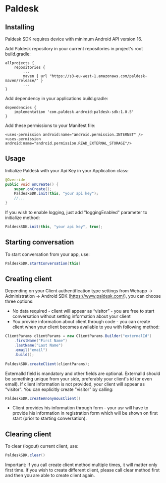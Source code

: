 
# Paldesk
## Installing

Paldesk SDK requires device with minimum Android API version 16.

Add Paldesk repository in your current repositories in project's root build.gradle:

    allprojects {
    	repositories {
			...
    		maven { url "https://s3-eu-west-1.amazonaws.com/paldesk-maven/release/" }
			...
    }

Add dependency in your applications build.gradle:

    dependencies {
        implementation 'com.paldesk.android:paldesk-sdk:1.0.5'
    }
    
Add these permissions to your Manifest file:

    <uses-permission android:name="android.permission.INTERNET" />
    <uses-permission android:name="android.permission.READ_EXTERNAL_STORAGE"/>


## Usage

Initialize Paldesk with your Api Key in your Application class:
```java
@Override
public void onCreate() {
    super.onCreate();
    PaldeskSDK.init(this, "your api key");
    //...
}
```    
If you wish to enable logging, just add "loggingEnabled" parameter to initialize method:
```java
PaldeskSDK.init(this, "your api key", true);
```
## Starting conversation
To start conversation from your app, use:

```java
PaldeskSDK.startConversation(this)
```
## Creating client

Depending on your Client authentification type settings from Webapp -> Administration -> Android SDK (https://www.paldesk.com/), you can choose three options:

* No data required - client will appear as “visitor” - you are free to start conversation without setting information about your client
* You provide information about client through code - you can create client when your client becomes available to you with following method:
        
```java
ClientParams clientParams = new ClientParams.Builder("externalId")
    .firstName("First Name")
    .lastName("Last Name")
    .email("email")
    .build();
                
PaldeskSDK.createClient(clientParams);
```        

  ExternalId field is mandatory and other fields are optional. ExternalId should be something unique from your side, preferably your client's id (or even email).
  If client information is not provided, your client will appear as “visitor". You can explicitly create "visitor" by calling:
```java
PaldeskSDK.createAnonymousClient()
``` 
* Client provides his information through form - your usr will have to provide his information in registration form which will be shown on first start (prior to starting conversation).



## Clearing client

To clear (logout) current client, use:
```java
PaldeskSDK.clear()
```
  
Important: If you call create client method multiple times, it will matter only first time. If you wish to create different client, please call clear method first and then you are able to create client again.

